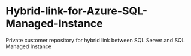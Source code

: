 # Hybrid-link-for-Azure-SQL-Managed-Instance
Private customer repository for hybrid link between SQL Server and SQL Managed Instance
